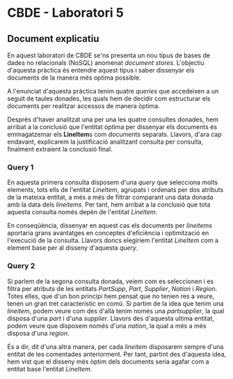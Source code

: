 # CBDE - Laboratori 5
## Document explicatiu

En aquest laboratori de CBDE se'ns presenta un nou tipus de bases de dades no relacionals (NoSQL) anomenat *document stores*.
L'objectiu d'aquesta pràctica és entendre aquest tipus i saber dissenyar els documents de la manera més optima possible.

A l'enunciat d'aquesta pràctica tenim quatre *queries* que accedeixen a un seguit de taules donades, les quals hem de decidir com estructurar els documents per realitzar accessos de manera òptima.

Després d'haver analitzat una per una les quatre consultes donades, hem arribat a la conclusió que l'entitat òptima per dissenyar els documents és emmagatzemar els **LineItem**s com documents separats.
Llavors, d'ara cap endavant, explicarem la justificació analitzant consulta per consulta, finalment extraient la conclusió final.

### Query 1

En aquesta primera consulta disposem d'una *query* que selecciona molts elements, tots ells de l'entitat *LineItem*, agrupats i ordenats per dos atributs de la mateixa entitat, a més a més de filtrar comparant una data donada amb la data dels *lineitems*.
Per tant, hem arribat a la conclusió que tota aquesta consulta només depèn de l'entitat *LineItem*.

En conseqüència, dissenyar en aquest cas els documents per *lineitems* aportaria grans avantatges en conceptes d'eficiència i optimització en l'execució de la consulta. Llavors doncs elegiríem l'entitat *LineItem* com a element base per al disseny d'aquesta *query*.

### Query 2

Si parlem de la segona consulta donada, veiem com es seleccionen i es filtra per atributs de les entitats *PartSupp*, *Part*, *Supplier*, *Nation* i *Region*.
Totes elles, que d'un bon principi hem pensat que no tenien res a veure, tenen un gran tret característic en comú.
Si partim de la idea que tenim una *lineitem*, podem veure com des d'allà tenim només una *partsupplier*, la qual disposa d'una *part* i d'una *supplier*. Llavors des d'aquesta ultima entitat, podem veure que disposem només d'una *nation*, la qual a més a més disposa d'una *region*.

És a dir, dit d'una altra manera, per cada *lineitem* disposarem sempre d'una entitat de les comentades anteriorment. Per tant, partint des d'aquesta idea, hem vist que el disseny més òptim dels documents seria agafar com a entitat base l'entitat *LineItem*.